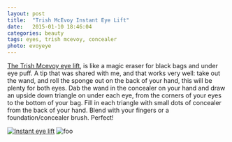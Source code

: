 ```yaml
---
layout: post
title:  "Trish McEvoy Instant Eye Lift"
date:   2015-01-10 18:46:04
categories: beauty
tags: eyes, trish mcevoy, concealer
photo: evoyeye
---
```


[The Trish Mcevoy eye lift](http://www.amazon.com/gp/product/B00474ORXQ/ref=as_li_tl?ie=UTF8&camp=1789&creative=390957&creativeASIN=B00474ORXQ&linkCode=as2&tag=veggpupp-20&linkId=MHABMHCUIKPY3T5C), is like a magic eraser for black bags and under eye puff. A tip that was shared with me, and that works very well: take out the wand, and roll the sponge out on the back of your hand, this will be plenty for both eyes. Dab the wand in the concealer on your hand and draw an upside down triangle on under each eye, from the corners of your eyes to the bottom of your bag. Fill in each triangle with small dots of concealer from the back of your hand. Blend with your fingers or a foundation/concealer brush.  Perfect!

[![Instant eye lift](http://ws-na.amazon-adsystem.com/widgets/q?_encoding=UTF8&ASIN=B00474ORXQ&Format=_SL250_&ID=AsinImage&MarketPlace=US&ServiceVersion=20070822&WS=1&tag=veggpupp-20)](http://www.amazon.com/gp/product/B00474ORXQ/ref=as_li_tl?ie=UTF8&camp=1789&creative=390957&creativeASIN=B00474ORXQ&linkCode=as2&tag=veggpupp-20&linkId=MHABMHCUIKPY3T5C)
![foo](http://ir-na.amazon-adsystem.com/e/ir?t=veggpupp-20&l=as2&o=1&a=B00474ORXQ)
